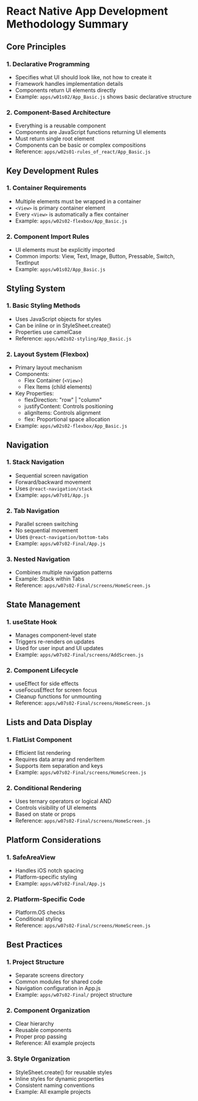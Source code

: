 # React Native App Development Methodology Summary

## Core Principles

### 1. Declarative Programming
- Specifies what UI should look like, not how to create it
- Framework handles implementation details
- Components return UI elements directly
- Example: `apps/w01s02/App_Basic.js` shows basic declarative structure

### 2. Component-Based Architecture
- Everything is a reusable component
- Components are JavaScript functions returning UI elements
- Must return single root element
- Components can be basic or complex compositions
- Reference: `apps/w02s01-rules_of_react/App_Basic.js`

## Key Development Rules

### 1. Container Requirements
- Multiple elements must be wrapped in a container
- `<View>` is primary container element
- Every `<View>` is automatically a flex container
- Example: `apps/w02s02-flexbox/App_Basic.js`

### 2. Component Import Rules
- UI elements must be explicitly imported
- Common imports: View, Text, Image, Button, Pressable, Switch, TextInput
- Example: `apps/w01s02/App_Basic.js`

## Styling System

### 1. Basic Styling Methods
- Uses JavaScript objects for styles
- Can be inline or in StyleSheet.create()
- Properties use camelCase
- Reference: `apps/w02s02-styling/App_Basic.js`

### 2. Layout System (Flexbox)
- Primary layout mechanism
- Components:
  - Flex Container (`<View>`)
  - Flex Items (child elements)
- Key Properties:
  - flexDirection: "row" | "column"
  - justifyContent: Controls positioning
  - alignItems: Controls alignment
  - flex: Proportional space allocation
- Example: `apps/w02s02-flexbox/App_Basic.js`

## Navigation

### 1. Stack Navigation
- Sequential screen navigation
- Forward/backward movement
- Uses `@react-navigation/stack`
- Example: `apps/w07s01/App.js`

### 2. Tab Navigation
- Parallel screen switching
- No sequential movement
- Uses `@react-navigation/bottom-tabs`
- Example: `apps/w07s02-Final/App.js`

### 3. Nested Navigation
- Combines multiple navigation patterns
- Example: Stack within Tabs
- Reference: `apps/w07s02-Final/screens/HomeScreen.js`

## State Management

### 1. useState Hook
- Manages component-level state
- Triggers re-renders on updates
- Used for user input and UI updates
- Example: `apps/w07s02-Final/screens/AddScreen.js`

### 2. Component Lifecycle
- useEffect for side effects
- useFocusEffect for screen focus
- Cleanup functions for unmounting
- Reference: `apps/w07s02-Final/screens/HomeScreen.js`

## Lists and Data Display

### 1. FlatList Component
- Efficient list rendering
- Requires data array and renderItem
- Supports item separation and keys
- Example: `apps/w07s02-Final/screens/HomeScreen.js`

### 2. Conditional Rendering
- Uses ternary operators or logical AND
- Controls visibility of UI elements
- Based on state or props
- Reference: `apps/w07s02-Final/screens/HomeScreen.js`

## Platform Considerations

### 1. SafeAreaView
- Handles iOS notch spacing
- Platform-specific styling
- Example: `apps/w07s02-Final/App.js`

### 2. Platform-Specific Code
- Platform.OS checks
- Conditional styling
- Reference: `apps/w07s02-Final/screens/HomeScreen.js`

## Best Practices

### 1. Project Structure
- Separate screens directory
- Common modules for shared code
- Navigation configuration in App.js
- Example: `apps/w07s02-Final/` project structure

### 2. Component Organization
- Clear hierarchy
- Reusable components
- Proper prop passing
- Reference: All example projects

### 3. Style Organization
- StyleSheet.create() for reusable styles
- Inline styles for dynamic properties
- Consistent naming conventions
- Example: All example projects
